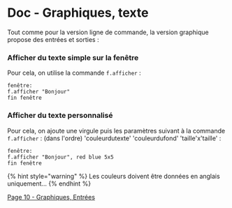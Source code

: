 # Doc - Graphiques, texte

Tout comme pour la version ligne de commande, la version graphique propose des entrées et sorties :&#x20;

### Afficher du texte simple sur la fenêtre

Pour cela, on utilise la commande `f.afficher` :&#x20;

```
fenêtre:
f.afficher "Bonjour"
fin fenêtre
```

### Afficher du texte personnalisé

Pour cela, on ajoute une virgule puis les paramètres suivant à la commande `f.afficher` : (dans l'ordre) 'couleurdutexte' 'couleurdufond' 'taille'x'taille' :&#x20;

```
fenêtre:
f.afficher "Bonjour", red blue 5x5
fin fenêtre
```

{% hint style="warning" %}
Les couleurs doivent être données en anglais uniquement...
{% endhint %}

[Page 10 - Graphiques, Entrées](10%20-%20Graphiques%2C%20entrées.md)
